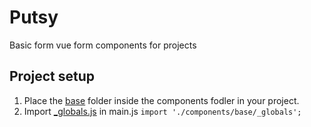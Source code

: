 # Putsy

Basic form vue form components for projects

## Project setup

1. Place the [base](src/components/base) folder inside the components fodler in your project.
2. Import [\_globals.js](src/components/base/_globals.js) in main.js `import './components/base/_globals';`
